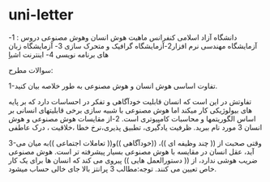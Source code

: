 # uni-letter
دانشگاه آزاد اسلامی      کنفرانس ماهیت هوش انسان وهوش مصنوعی
دروس :
1-آزمایشگاه مهندسی نرم افزار2-آزمایشگاه گرافیک و متحرک سازی 3- آزمایشگاه زبان های برنامه نویسی 4- اینترنت اشیاِِ

سوالات مطرح:

1-تفاوت اساسی هوش انسان و هوش مصنوعی به طور خلاصه بیان کنید.

تفاوتش در این است که انسان قابلیت خودآگاهی و تفکر در احساسات  دارد که بر پایه های بیولوژیکی کار میکند اما هوش مصنوعی  با شبیه سازی برخی قابلیتهای انسانی بر اساس
الگوریتمها و محاسبات کامپیوتری است.
2-از مقایسات هوش مصنوعی و هوش انسان 3 مورد نام ببرید.
ظرفیت یادگیری، تطبیق پذیری،نرخ خطا ،خلاقیت ، درک عاطفی

3-وقتی صحبت از (( چند وظیفه ای ))، ((خودآگاهی ))و(( تعاملات اجتماعی ))به میان می آید،
عقل انسان در مقایسه با هوش مصنوعی بسیار پیشرفته تر است. هوش مصنوعی
ضریب هوشی ندارد، از (( دستورالعمل هایی )) پیروی می کند که انسان ها برای یک
کار خاص تعیین می کنند.
توجه:مطالب 3 پرانتز بالا جای خالی حساب میشود.
